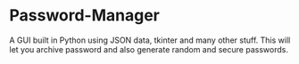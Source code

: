 # Password-Manager
A GUI built in Python using JSON data, tkinter and many other stuff. This will let you archive password and also generate random and secure passwords. 
